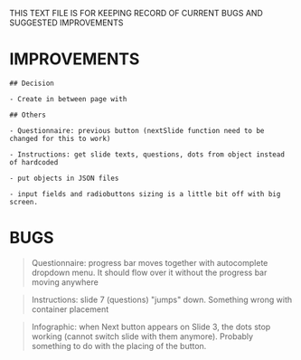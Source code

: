 THIS TEXT FILE IS FOR KEEPING RECORD OF CURRENT BUGS AND SUGGESTED IMPROVEMENTS


# IMPROVEMENTS

    ## Decision

    - Create in between page with 

    ## Others

    - Questionnaire: previous button (nextSlide function need to be changed for this to work)

    - Instructions: get slide texts, questions, dots from object instead of hardcoded

    - put objects in JSON files

    - input fields and radiobuttons sizing is a little bit off with big screen.  

# BUGS 


> Questionnaire: progress bar moves together with autocomplete dropdown menu. It should flow over it without the progress bar moving anywhere

> Instructions: slide 7 (questions) "jumps" down. Something wrong with container placement

> Infographic: when Next button appears on Slide 3, the dots stop working (cannot switch slide with them anymore). Probably something to do with the placing of the button. 